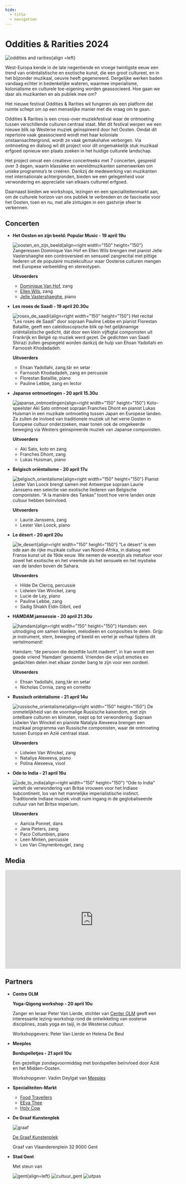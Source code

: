```yaml
---
hide:
  - title
  - navigation
---
```


# Oddities & Rarities 2024

![oddities and rarities](../../assets/images/oddities_and_rarities_2024.jpg){align =left}

West-Europa kende in de late negentiende en vroege twintigste eeuw een trend van oriëntalistische en exotische kunst, die een groot cultureel, en in het bijzonder muzikaal, oeuvre heeft gegenereerd. Dergelijke werken baden vandaag echter in bedenkelijke wateren, waarmee imperialisme, kolonialisme en culturele toe-eigening worden geassocieerd. Hoe gaan we daar als muzikanten en als publiek mee om? 

Het nieuwe festival Oddities & Rarities wil fungeren als een platform dat ruimte schept om op een menselijke manier met die vraag om te gaan. 

Oddities & Rarities is een cross-over muziekfestival waar de ontmoeting tussen verschillende culturen centraal staat. Met dit festival werpen we een nieuwe blik op Westerse muziek geïnspireerd door het Oosten. Omdat dit repertoire vaak geassocieerd wordt met haar koloniale onstaansachtergrond, wordt ze vaak gemakshalve verborgen. Via ontmoeting en dialoog wil dit project voor dit ongemakkelijk stuk muzikaal erfgoed opnieuw een plaats zoeken in het huidige culturele landschap.

Het project omvat een creatieve concertreeks met 7 concerten, gespreid over 3 dagen, waarin klassieke en wereldmuzikanten samenwerken om unieke programma’s te creëren. Dankzij de medewerking van muzikanten met internationale achtergronden, bieden we een gelegenheid voor verwondering en appreciatie van elkaars cultureel erfgoed.

Daarnaast bieden we workshops, lezingen en een specialiteitenmarkt aan, om de culturele horizon van ons publiek te verbreden en de fascinatie voor het Oosten, toen en nu, met alle zintuigen in een gastvrije sfeer te verkennen.

## Concerten

<div class="grid cards" markdown>

- __Het Oosten en zijn beeld: Popular Music - 19 april 19u__

    ![oosten_en_zijn_beeld](../assets/images/oosten_en_zijn_beeld.png){align=right width="150" height="150"}
    Zangeressen Dominique Van Hof en Ellen Wils brengen met pianist Jelle Vastershaeghe een controversieel en sensueel zangrecital met pittige liederen uit de populaire muziekcultuur waar Oosterse culturen mengen met Europese verbeelding en stereotypen.
    
    **Uitvoerders**
    
    - [Dominique Van Hof](), zang
    - [Ellen Wils](), zang
    - [Jelle Vastershaeghe](), piano


- __Les roses de Saadi - 19 april 20.30u__

    ![roses_de_saadi](../assets/images/roses_de_saadi.jpg){align=right width="150" height="150"}
    Het recital “Les roses de Saadi” door sopraan Pauline Lebbe en pianist Florestan Bataillie, geeft een caleïdoscopische blik op het gelijknamige oriëntalistische gedicht, dat door een klein vijftigtal componisten uit Frankrijk en België op muziek werd gezet. De gedichten van Saadi Shirazi zullen gespiegeld worden dankzij de hulp van Ehsan Yadollahi en Farnoosh Khodadadeh.


    
    **Uitvoerders**
    
    - Ehsan Yadollahi, zang,tār en setar
    - Farnoosh Khodadadeh, zang en percussie
    - Florestan Bataillie, piano
    - Pauline Lebbe, zang en lector



- __Japanse ontmoetingen - 20 april 15.30u__

    ![japanse_ontmoetingen](../assets/images/japanse_ontmoetingen.jpg){align=right width="150" height="150"}
    Koto-speelster Aki Sato ontmoet sopraan Franches Dhont en pianist Lukas Huisman in een muzikale ontmoeting tussen Japan en Europese landen. Ze zullen de invloed van traditionele muziek uit het verre Oosten in Europese cultuur onderzoeken, maar tonen ook de omgekeerde beweging via Westers geïnspireerde muziek van Japanse componisten.


    
    **Uitvoerders**
    
    - Aki Sato, koto en zang
    - Franches Dhont, zang
    - Lukas Huisman, piano


- __Belgisch oriëntalisme - 20 april 17u__

    ![belgisch_orientalisme](../assets/images/belgisch_orientalisme.jpg){align=right width="150" height="150"}
    Pianist Lester Van Loock brengt samen met Antwerpse sopraan Laurie Janssens een selectie van exotische liederen van Belgische componisten. “A la manière des Tankas” toont hoe verre landen onze cultuur hebben beïnvloed.

    
    **Uitvoerders**
    
    - Laurie Janssens, zang
    - Lester Van Loock, piano


- __Le désert - 20 april 20u__

    ![le_desert](../assets/images/le_desert.jpg){align=right width="150" height="150"}
    “Le désert” is een ode aan de rijke muzikale cultuur van Noord-Afrika, in dialoog met Franse kunst uit de 19de eeuw. We nemen de woestijn als metafoor voor zowel het exotische en het vreemde als het sensuele en het mystieke van de landen boven de Sahara.


    
    **Uitvoerders**
    
    - Hilde De Clercq, percussie
    - Lidwien Van Winckel, zang
    - Lucie de Ley, piano
    - Pauline Lebbe, zang
    - Sadig Shiakh Eldin Gibril, oed
    
- __HAMDAM jamsessie - 20 april 21.30u__

    ![hamdam](../assets/images/hamdam.jpeg){align=right width="150" height="150"}
    Hamdam: een uitnodiging om samen klanken, melodieën en composities te delen. Grijp je instrument, stem, beweging of beeld en vertel je verhaal tijdens dit vertelmoment!

    Hamdam: “de persoon die dezelfde lucht inademt”, in Iran wordt een goede vriend ‘Hamdam’ genoemd. Vrienden die vrijuit emoties en gedachten delen met elkaar zonder bang te zijn voor een oordeel.


    
    **Uitvoerders**
    
    - Ehsan Yadollahi, zang,tār en setar
    - Nicholas Cornia, zang en cornetto
    
- __Russisch oriëntalisme - 21 april 14u__

    ![russische_orientalisme](../assets/images/russische_orientalisme.jpg){align=right width="150" height="150"}
    De onmetelijkheid van de voormalige Russische kaiserdom, met zijn ontelbare culturen en klimaten, roept op tot verwondering. Sopraan Lidwien Van Winckel en pianiste Natalyia Alexeeva brengen een muzikaal programma van Russische componisten, waar de ontmoeting tussen Europa en Azië centraal staat.


    
    **Uitvoerders**
    
    - Lidwien Van Winckel, zang
    - Nataliya Alexeeva, piano
    - Polina Alexeeva, viool
    
- __Ode to India - 21 april 16u__

    ![ode_to_india](../assets/images/ode_to_india.jpg){align=right width="150" height="150"}
    “Ode to India” vertelt de verwondering van Britse vrouwen voor het Indiase subcontinent, los van het mannelijke imperialistische instinct. Traditionele Indiase muziek vindt ruim ingang in de geglobaliseerde cultuur van het Britse imperium.


    
    **Uitvoerders**
    
    - Aaricia Ponnet, dans
    - Jana Pieters, zang
    - Paco Collumbien, piano
    - Leen Minten, percussie
    - Leo Van Cleynenbreugel, zang



</div>
  


## Media

<iframe width="560" height="315" src="https://www.youtube.com/embed/videoseries?si=oyzYHQJP1mSjXMsw&amp;list=PLDTXvtcLnrvH7LxdI0VtR4W8i1RlqATkT" title="YouTube video player" frameborder="0" allow="accelerometer; autoplay; clipboard-write; encrypted-media; gyroscope; picture-in-picture; web-share" referrerpolicy="strict-origin-when-cross-origin" allowfullscreen></iframe>

## Partners

<div class="grid cards" markdown>

- __Centre OLM__
  
    **Yoga-Qigong workshop - 20 april 10u**
    
    Zanger en leraar Peter Van Lierde, stichter van [Center OLM](https://www.centerolm.be/) geeft een interessante lezing-workshop rond de ontwikkeling van oosterse disciplines, zoals yoga en taiji, in de Westerse cultuur.

    Workshopgevers: Peter Van Lierde en Helena De Beul

- __Meeples__

    **Bordspelletjes - 21 april 10u**

    Een gezellige zondagvoormiddag met bordspellen beïnvloed door Azië en het Midden-Oosten.

    Workshopgever: Vadim Deylgat van [Meeples](https://www.meeples.be/)

- __Specialiteiten-Markt__

    - [Food Travellers](https://www.travellers-spices.com/)
    - [EEva Thee](https://thee.eeva.be/)
    - [Holy Cow](https://holycow-chocolate.be/)
  
- __De Graaf Kunstenplek__
  
    ![graaf](../../assets/images/graaf.png)

    [De Graaf Kunstenplek](https://degraaf.gent/)

    Graaf van Vlaanderenplein 32
    9000 Gent

- __Stad Gent__

    Met steun van 

    ![gent](../../assets/images/gent_logo.png){align=left}
    ![cultuur_gent](../../assets/images/cultuur_gent_logo.png)
    ![uitpas](../../assets/images/uitpas_logo.png)


  

</div>
